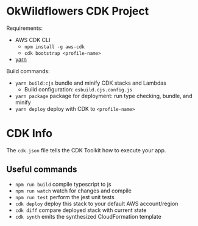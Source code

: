 # OkWildflowers CDK Project

Requirements:

- AWS CDK CLI
  - `npm install -g aws-cdk`
  - `cdk bootstrap <profile-name>`
- [yarn](https://yarnpkg.com/getting-started/install)

Build commands:

- `yarn build:cjs` bundle and minify CDK stacks and Lambdas
  - Build configuration: `esbuild.cjs.config.js`
- `yarn package` package for deployment: run type checking, bundle, and minify
- `yarn deploy` deploy with CDK to `<profile-name>`

# CDK Info

The `cdk.json` file tells the CDK Toolkit how to execute your app.

## Useful commands

- `npm run build` compile typescript to js
- `npm run watch` watch for changes and compile
- `npm run test` perform the jest unit tests
- `cdk deploy` deploy this stack to your default AWS account/region
- `cdk diff` compare deployed stack with current state
- `cdk synth` emits the synthesized CloudFormation template
